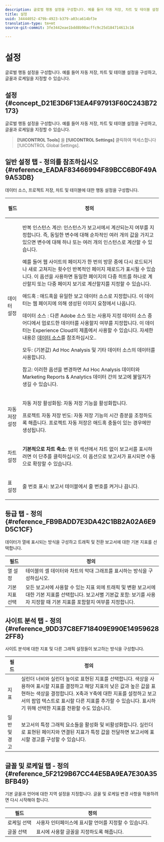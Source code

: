 ```yaml
---
description: 글로벌 행동 설정을 구성합니다. 예를 들어 자동 저장, 차트 및 테이블 설정을 구성하고, 글꼴과 로케일을 지정할 수 있습니다.
title: 설정
uuid: 34444052-479b-4923-b379-a03ca614bf3e
translation-type: tm+mt
source-git-commit: 3fe3442eae1bdd8b90acffc9c25d184714613c16

---
```



# 설정

글로벌 행동 설정을 구성합니다. 예를 들어 자동 저장, 차트 및 테이블 설정을 구성하고, 글꼴과 로케일을 지정할 수 있습니다.

## 설정 {#concept_D21E3D6F13EA4F97913F60C243B72173}

글로벌 행동 설정을 구성합니다. 예를 들어 자동 저장, 차트 및 테이블 설정을 구성하고, 글꼴과 로케일을 지정할 수 있습니다.

> **[!UICONTROL Tools]** 을 **[!UICONTROL Settings]** 클릭하여 액세스합니다 [!UICONTROL Global Settings].

## 일반 설정 탭 - 정의를 참조하십시오{#reference_EADAF83466994F89BCC6B0F49A9A53DB}

데이터 소스, 프로젝트 저장, 차트 및 테이블에 대한 행동 설정을 구성합니다.

<!-- 

r_dsc_general_settings.xml

 -->

<table id="table_C18A0F1C9E214EB585A29801BA2400F8"> 
 <thead> 
  <tr> 
   <th colname="col1" class="entry"> <p>필드 </p> </th> 
   <th colname="col2" class="entry"> <p>정의 </p> </th> 
  </tr> 
 </thead>
 <tbody> 
  <tr> 
   <td colname="col1"> <p> 데이터 설정 </p> </td> 
   <td colname="col2"> <p> <span class="uicontrol"> 반복 인스턴스 계산</span>: 인스턴스가 보고서에서 계산되는지 여부를 지정합니다. 즉, 동일한 변수에 대해 순차적인 여러 개의 값을 가지고 있으면 변수에 대해 하나 또는 여러 개의 인스턴스로 계산할 수 있습니다. </p> <p>예를 들어 웹 사이트의 페이지가 한 번의 방문 중에 다시 로드되거나 새로 고쳐지는 횟수인 반복적인 페이지 재로드가 표시될 수 있습니다. 이 옵션을 사용하면 동일한 페이지의 다중 히트를 하나로 계산할지 또는 다중 페이지 보기로 계산할지를 지정할 수 있습니다. </p> <p> <span class="uicontrol"> <span class="keyword"> 애드혹</span> </span>: <span class="keyword">애드혹</span>을 유일한 보고 데이터 소스로 지정합니다. 이 데이터는 웹 페이지에 의해 생성된 이미지 요청에서 나옵니다. </p> <p> <span class="uicontrol"> <span class="keyword">데이터 소스</span> </span>: 다른 Adobe 소스 또는 사용자 지정 데이터 소스 중 어디에서 업로드한 데이터를 사용할지 여부를 지정합니다. 이 데이터는 <span class="keyword">Experience Cloud</span>의 제품에서 사용할 수 있습니다. 자세한 내용은 <a href="https://docs.adobe.com/content/help/ko-KR/analytics/import/data-sources/datasrc-home.html"  >데이터 소스</a>를 참조하십시오.. </p> <p> <span class="uicontrol"> 모두</span>: (기본값) <span class="keyword">Ad Hoc Analysis</span> 및 기타 데이터 소스의 데이터를 사용합니다. </p> <p>참고: 이러한 옵션을 변경하면 <span class="keyword">Ad Hoc Analysis</span> 데이터와 <span class="keyword">Marketing Reports &amp; Analytics 데이터</span> 간의 보고에 불일치가 생길 수 있습니다. </p> </td> 
  </tr> 
  <tr> 
   <td colname="col1"> <p> 자동 저장 설정 </p> </td> 
   <td colname="col2"> <p> <span class="uicontrol"> 자동 저장 활성화됨</span>: 자동 저장 기능을 활성화합니다. </p> <p> <span class="uicontrol"> 프로젝트 자동 저장 빈도</span>: 자동 저장 기능의 시간 증분을 조정하도록 해줍니다. 프로젝트 자동 저장은 애드혹 충돌이 있는 경우에만 생성됩니다. </p> </td> 
  </tr> 
  <tr> 
   <td colname="col1"> <p> 차트 설정 </p> </td> 
   <td colname="col2"> <p><b>기본적으로 차트 축소</b>: 맨 위 섹션에서 차트 없이 보고서를 표시하려면 이 단추를 클릭하십시오. 이 옵션으로 보고서가 표시되면 수동으로 확장할 수 있습니다. </p> </td> 
  </tr> 
  <tr> 
   <td colname="col1"> <p> 표 설정 </p> </td> 
   <td colname="col2"> <p> <span class="uicontrol"> 줄 번호 표시</span>: 보고서 테이블에서 줄 번호를 켜거나 끕니다. </p> </td> 
  </tr> 
 </tbody> 
</table>

## 등급 탭 - 정의 {#reference_FB9BADD7E3DA42C1BB2A02A6E9D5C1CF}

데이터가 열에 표시되는 방식을 구성하고 트래픽 및 전환 보고서에 대한 기본 지표를 선택합니다.

<!-- 

r_dsc_ranked_tab.xml

 -->

| 필드 | 정의 |
|--- |--- |
| 열 설정 | 테이블의 셀 데이터와 차트의 막대 그래프를 표시하는 방식을 구성하십시오. |
| 기본 지표 선택 | 모든 보고서에 사용할 수 있는 지표 외에 트래픽 및 변환 보고서에 대한 기본 지표를 선택합니다.    보고서별 기본값 포함: 보기를 사용자 지정할 때 기본 지표를 포함할지 여부를 지정합니다. |

## 사이트 분석 탭 - 정의 {#reference_9DD37C8EF718409E990E149596282FF8}

사이트 분석에 대한 지표 및 다른 그래픽 설정들이 보고하는 방식을 구성합니다.

<!-- 

r_dsc_site_analysis_tab.xml

 -->

| 필드 | 정의 |
|--- |--- |
| 지표 | 실린더 너비와 실린더 높이로 표현된 지표를 선택합니다. 색상을 사용하여 표시할 지표를 결정하고 해당 지표의 낮은 값과 높은 값을 표현하는 색상을 결정합니다. X축과 Y축에 대한 지표를 설정하고 보고서의 팝업 텍스트로 표시할 다른 지표를 추가할 수 있습니다. 표시하기 위해 선택한 지표를 전환할 수도 있습니다. |
| 일반 및 경고 | 보고서의 특정 그래픽 요소들을 활성화 및 비활성화합니다. 실린더로 표현된 페이지와 연결된 지표가 특정 값을 전달하면 보고서에 표시할 경고를 구성할 수 있습니다. |

## 글꼴 및 로케일 탭 - 정의 {#reference_5F2129B67CC44E5BA9EA7E30A35BFB49}

기본 글꼴과 언어에 대한 지역 설정을 지정합니다. 글꼴 및 로케일 변경 사항을 적용하려면 다시 시작해야 합니다.

<!-- 

r_dsc_font_locale.xml

 -->

| 필드 | 정의 |
|--- |--- |
| 로케일 선택 | 사용자 인터페이스에 표시할 언어를 지정할 수 있습니다. |
| 글꼴 선택 | 표시에 사용할 글꼴을 지정하도록 해줍니다. |
